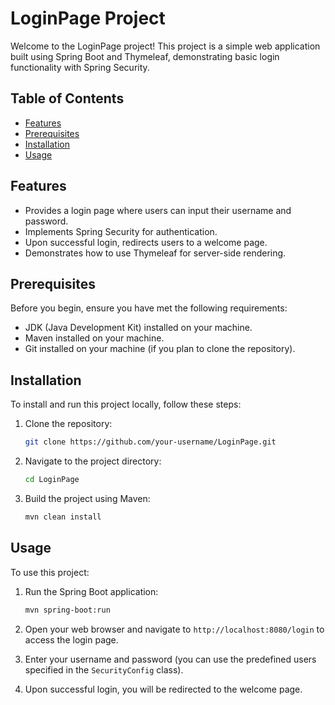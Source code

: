 # LoginPage Project

Welcome to the LoginPage project! This project is a simple web application built using Spring Boot and Thymeleaf, demonstrating basic login functionality with Spring Security.

## Table of Contents

- [Features](#features)
- [Prerequisites](#prerequisites)
- [Installation](#installation)
- [Usage](#usage)

## Features

- Provides a login page where users can input their username and password.
- Implements Spring Security for authentication.
- Upon successful login, redirects users to a welcome page.
- Demonstrates how to use Thymeleaf for server-side rendering.

## Prerequisites

Before you begin, ensure you have met the following requirements:

- JDK (Java Development Kit) installed on your machine.
- Maven installed on your machine.
- Git installed on your machine (if you plan to clone the repository).

## Installation

To install and run this project locally, follow these steps:

1. Clone the repository:

   ```bash
   git clone https://github.com/your-username/LoginPage.git
   ```

2. Navigate to the project directory:

   ```bash
   cd LoginPage
   ```

3. Build the project using Maven:

   ```bash
   mvn clean install
   ```

## Usage

To use this project:

1. Run the Spring Boot application:

   ```bash
   mvn spring-boot:run
   ```

2. Open your web browser and navigate to `http://localhost:8080/login` to access the login page.
3. Enter your username and password (you can use the predefined users specified in the `SecurityConfig` class).
4. Upon successful login, you will be redirected to the welcome page.
